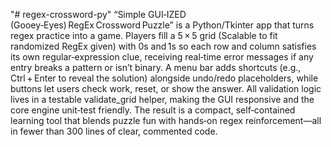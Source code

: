 "# regex-crossword-py" 
“Simple GUI‑IZED (Gooey‑Eyes) RegEx Crossword Puzzle” is a Python/Tkinter app that turns regex practice into a game. Players fill a 5 × 5 grid (Scalable to fit randomized RegEx given) with 0s and 1s so each row and column satisfies its own regular‑expression clue, receiving real‑time error messages if any entry breaks a pattern or isn’t binary. A menu bar adds shortcuts (e.g., Ctrl + Enter to reveal the solution) alongside undo/redo placeholders, while buttons let users check work, reset, or show the answer. All validation logic lives in a testable validate_grid helper, making the GUI responsive and the core engine unit‑test friendly. The result is a compact, self‑contained learning tool that blends puzzle fun with hands‑on regex reinforcement—all in fewer than 300 lines of clear, commented code.
